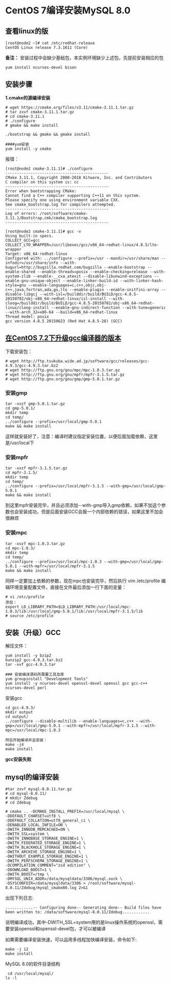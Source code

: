 # CentOS 7编译安装MySQL 8.0

## 查看linux的版

```
[root@node2 ~]# cat /etc/redhat-release 
CentOS Linux release 7.3.1611 (Core) 
```
**备注：**
安装过程中会缺少基础包，本实例环境缺少上述包，先提前安装相应的包
```
yum install ncurses-devel bison
```
## 安装步骤

**1.cmake的源编译安装**
```
# wget https://cmake.org/files/v3.11/cmake-3.11.1.tar.gz
# tar zxvf cmake-3.11.1.tar.gz
# cd cmake-3.11.1
# ./configure
# gmake && make install

./bootstrap && gmake && gmake install

####yum安装
yum install -y cmake
```
报错：
```
[root@node2 cmake-3.11.1]# ./configure
---------------------------------------------
CMake 3.11.1, Copyright 2000-2018 Kitware, Inc. and Contributors
C compiler on this system is: cc       
---------------------------------------------
Error when bootstrapping CMake:
Cannot find a C++ compiler supporting C++11 on this system.
Please specify one using environment variable CXX.
See cmake_bootstrap.log for compilers attempted.
---------------------------------------------
Log of errors: /root/software/cmake-3.11.1/Bootstrap.cmk/cmake_bootstrap.log
---------------------------------------------

[root@node2 cmake-3.11.1]# gcc -v
Using built-in specs.
COLLECT_GCC=gcc
COLLECT_LTO_WRAPPER=/usr/libexec/gcc/x86_64-redhat-linux/4.8.5/lto-wrapper
Target: x86_64-redhat-linux
Configured with: ../configure --prefix=/usr --mandir=/usr/share/man --infodir=/usr/share/info --with-bugurl=http://bugzilla.redhat.com/bugzilla --enable-bootstrap --enable-shared --enable-threads=posix --enable-checking=release --with-system-zlib --enable-__cxa_atexit --disable-libunwind-exceptions --enable-gnu-unique-object --enable-linker-build-id --with-linker-hash-style=gnu --enable-languages=c,c++,objc,obj-c++,java,fortran,ada,go,lto --enable-plugin --enable-initfini-array --disable-libgcj --with-isl=/builddir/build/BUILD/gcc-4.8.5-20150702/obj-x86_64-redhat-linux/isl-install --with-cloog=/builddir/build/BUILD/gcc-4.8.5-20150702/obj-x86_64-redhat-linux/cloog-install --enable-gnu-indirect-function --with-tune=generic --with-arch_32=x86-64 --build=x86_64-redhat-linux
Thread model: posix
gcc version 4.8.5 20150623 (Red Hat 4.8.5-28) (GCC) 

```
## [在CentOS 7.2下升级gcc编译器的版本](https://www.cnblogs.com/freeweb/p/5990860.html)
下载安装包：
```
# wget http://ftp.tsukuba.wide.ad.jp/software/gcc/releases/gcc-4.9.3/gcc-4.9.3.tar.bz2
# wget http://ftp.gnu.org/gnu/mpc/mpc-1.0.3.tar.gz
# wget http://ftp.gnu.org/gnu/mpfr/mpfr-3.1.5.tar.gz
# wget http://ftp.gnu.org/gnu/gmp/gmp-5.0.1.tar.gz
```
### 安装gmp
```
tar -xvzf gmp-5.0.1.tar.gz
cd gmp-5.0.1/
mkdir temp
cd temp/
../configure --prefix=/usr/local/gmp-5.0.1
make && make install
```
这样就安装好了，注意：编译时建议指定安装位置，以便后面加载依赖，这里是/usr/local下

### 安装mpfr
```
tar -xvzf mpfr-3.1.5.tar.gz
cd mpfr-3.1.5/
mkdir temp
cd temp/
../configure --prefix=/usr/local/mpfr-3.1.5 --with-gmp=/usr/local/gmp-5.0.1
make && make install
```
到这里mpfr安装完毕，并且必须添加--with-gmp导入gmp依赖，如果不加这个参数也会安装成功，但是后面安装GCC会报一个内部依赖的错误，如果这里不加会很麻烦

### 安装mpc
```
tar -xvzf mpc-1.0.3.tar.gz
cd mpc-1.0.3/
mkdir temp
cd temp/
../configure --prefix=/usr/local/mpc-1.0.3 --with-gmp=/usr/local/gmp-5.0.1 --with-mpfr=/usr/local/mpfr-3.1.5
make && make install
```
同样一定要加上依赖的参数，现在mpc也安装完毕，然后执行 vim /etc/profile 编辑环境变量配置文件，直接在文件最后添加一行下面的变量：
```
# vi /etc/profile 
添加：
export LD_LIBRARY_PATH=$LD_LIBRARY_PATH:/usr/local/mpc-1.0.3/lib:/usr/local/gmp-5.0.1/lib:/usr/local/mpfr-3.1.5/lib
# source /etc/profile
```

## 安装（升级）GCC
解压文件：
```
yum install -y bzip2
bunzip2 gcc-4.9.3.tar.bz2 
tar -xvf gcc-4.9.3.tar 

### 安装编译源码所需要工具及库
yum groupinstall "Development Tools"
yum install -y ncurses-devel openssl-devel openssl gcc gcc-c++ ncurses-devel perl
```
安装gcc
```
cd gcc-4.9.3/
mkdir output
cd output/ 
../configure --disable-multilib --enable-languages=c,c++ --with-gmp=/usr/local/gmp-5.0.1 --with-mpfr=/usr/local/mpfr-3.1.5 --with-mpc=/usr/local/mpc-1.0.3

然后开始编译并且安装：
make -j4
make install
```
**gcc安装失败**

## mysql的编译安装

```
#tar zxvf mysql-8.0.11.tar.gz
# cd mysql-8.0.11/
# mkdir Zdebug
# cd Zdebug

# cmake .. -DCMAKE_INSTALL_PREFIX=/usr/local/mysql \
-DDEFAULT_CHARSET=utf8 \
-DDEFAULT_COLLATION=utf8_general_ci \
-DENABLED_LOCAL_INFILE=ON \
-DWITH_INNODB_MEMCACHED=ON \
-DWITH_SSL=system \
-DWITH_INNOBASE_STORAGE_ENGINE=1 \
-DWITH_FEDERATED_STORAGE_ENGINE=1 \
-DWITH_BLACKHOLE_STORAGE_ENGINE=1 \
-DWITH_ARCHIVE_STORAGE_ENGINE=1 \
-DWITHOUT_EXAMPLE_STORAGE_ENGINE=1 \
-DWITH_PERFSCHEMA_STORAGE_ENGINE=1 \
-DCOMPILATION_COMMENT="zsd edition" \
-DDOWNLOAD_BOOST=1 \
-DWITH_BOOST=/tmp \
-DMYSQL_UNIX_ADDR=/data/mysqldata/3306/mysql.sock \
-DSYSCONFDIR=/data/mysqldata/3306 > /root/software/mysql-8.0.11/Zdebug/mysql_cmake80.log 2>&1
```
出现下列日志:

```
............-- Configuring done-- Generating done-- Build files have been written to: /data/software/mysql-8.0.11/Zdebug............
```
说明编译成功，其中-DWITH_SSL=system用的是linux操作系统的openssl，需要安装openssl和openssl-devel包，才可以被编译


如果需要编译安装快速，可以运用多线程加快编译安装，命令如下:
```
make -j 12
make install
```
MySQL 8.0的软件目录结构
```
 cd /usr/local/mysql/
ls -l
```